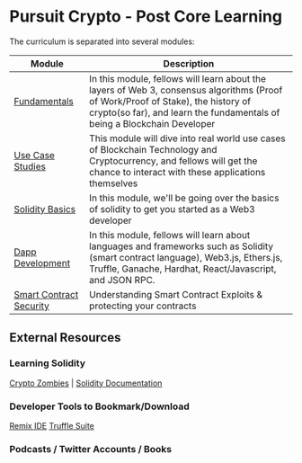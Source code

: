 # Pursuit Crypto - Post Core Learning

The curriculum is separated into several modules:

| Module | Description |
| --- | --- |
| [Fundamentals](https://github.com/joinpursuit/pursuit-crypto-lessons/tree/main/fundamentals) | In this module, fellows will learn about the layers of Web 3, consensus algorithms (Proof of Work/Proof of Stake), the history of crypto(so far), and learn the fundamentals of being a Blockchain Developer |
| [Use Case Studies](https://github.com/joinpursuit/pursuit-crypto-lessons/tree/main/case_studies) | This module will dive into real world use cases of Blockchain Technology and Cryptocurrency, and fellows will get the chance to interact with these applications themselves |
| [Solidity Basics](https://github.com/joinpursuit/pursuit-crypto-lessons/blob/main/solidity_basics/readme.md) | In this module, we'll be going over the basics of solidity to get you started as a Web3 developer |
| [Dapp Development](https://github.com/joinpursuit/pursuit-crypto-lessons/tree/main/dapps) | In this module, fellows will learn about languages and frameworks such as Solidity (smart contract language), Web3.js, Ethers.js, Truffle, Ganache, Hardhat, React/Javascript, and JSON RPC. |
| [Smart Contract Security](https://github.com/joinpursuit/pursuit-crypto-lessons/tree/main/smart_contract_security) | Understanding Smart Contract Exploits & protecting your contracts
## External Resources

### Learning Solidity 
[Crypto Zombies](https://cryptozombies.io/) | 
[Solidity Documentation](https://docs.soliditylang.org/en/latest/)

### Developer Tools to Bookmark/Download
[Remix IDE](https://remix.ethereum.org/)
[Truffle Suite](https://trufflesuite.com/)

### Podcasts / Twitter Accounts / Books
